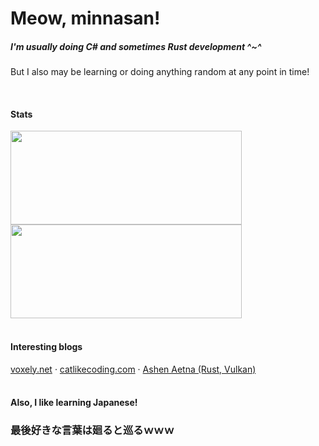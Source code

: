
<div>
  <div>
    <h1>Meow, minnasan!</h1>
    <h5>I'm usually doing C# and sometimes Rust development ^~^</h5>
    <p>But I also may be learning or doing anything random at any point in time!</p>
  </div>
</div>

<br>

<div>
  <h4>Stats</h4>
  <a href="https://github.com/lyrapuff">
    <img align="center" width="370" height="150" src="https://github-readme-stats.vercel.app/api?username=lyrapuff&show_icons=true&theme=panda&custom_title=あたしのスタット&count_private=true&hide_border=true&include_all_commits=true" />
  </a>
  <a href="https://github.com/lyrapuff">
    <img align="center" width="370" height="150" src="https://github-readme-stats.vercel.app/api/top-langs/?username=lyrapuff&layout=compact&hide_border=true&theme=panda&count_private=true" />
  </a>
</div>

<br>

<div>
  <h4>Interesting blogs</h4>
  <a target="_blank" href="https://voxely.net/blog/">voxely.net</a>
  ·
  <a target="_blank" href="https://catlikecoding.com/">catlikecoding.com</a>
  ·
  <a target="_blank" href="https://hoj-senna.github.io/ashen-aetna/">Ashen Aetna (Rust, Vulkan)</a>
</div>

<br>

<div>
  <h4>Also, I like learning Japanese!</h4>
  <h3>最後好きな言葉は廻ると巡るｗｗｗ</h3>
</div>
